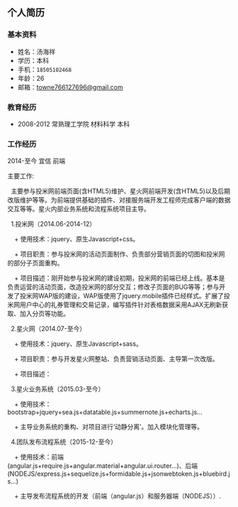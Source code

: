 ## 个人简历
### 基本资料
  + 姓名：汤海祥
  + 学历：本科
  + 手机：`18505102468`
  + 年龄：26
  + 邮箱：towne766127696@gmail.com

### 教育经历
  + 2008-2012   常熟理工学院   材料科学   本科

### 工作经历
  2014-至今 宜信 前端
  
  主要工作:
  
  &nbsp;&nbsp;主要参与投米网前端页面(含HTML5)维护、星火网前端开发(含HTML5)以及后期改版维护等等。为前端提供基础的插件、对接服务端开发工程师完成客户端的数据交互等等。星火内部业务系统和流程系统项目主导。

  &nbsp;&nbsp;1.投米网（2014.06-2014-12） 
  
  &nbsp;&nbsp;&nbsp;&nbsp;+ 使用技术：jquery、原生Javascript+css。 
      
  &nbsp;&nbsp;&nbsp;&nbsp;+ 项目职责：参与投米网的活动页面制作、负责部分营销页面的切图和投米网的部分子页面重构。 
      
  &nbsp;&nbsp;&nbsp;&nbsp;+ 项目描述：刚开始参与投米网的建设初期，投米网的前端已经上线。基本是负责运营的活动页面，改造投米网的部分交互；修改子页面的BUG等等；参与开发了投米网WAP版的建设，WAP版使用了jquery.mobile插件已经样式。扩展了投米网用户中心的礼券管理和交易记录，编写插件针对表格数据采用AJAX无刷新获取、加入分页等功能。 
      
  &nbsp;&nbsp;2.星火网（2014.07-至今） 
  
  &nbsp;&nbsp;&nbsp;&nbsp;+ 使用技术：jquery、原生Javascript+sass。 
      
  &nbsp;&nbsp;&nbsp;&nbsp;+ 项目职责：参与开发星火网整站、负责营销活动页面、主导第一次改版。 
      
  &nbsp;&nbsp;&nbsp;&nbsp;+ 项目描述： 
      
  &nbsp;&nbsp;3.星火业务系统（2015.03-至今） 
  
  &nbsp;&nbsp;&nbsp;&nbsp;+ 使用技术：bootstrap+jquery+sea.js+datatable.js+summernote.js+echarts.js... 
      
  &nbsp;&nbsp;&nbsp;&nbsp;+ 主导业务系统的重构、对项目进行‘动静分离’。加入模块化管理等。 
      
  &nbsp;&nbsp;4.团队发布流程系统（2015-12-至今） 
  
  &nbsp;&nbsp;&nbsp;&nbsp;+ 使用技术：前端(angular.js+require.js+angular.material+angular.ui.router...)、后端(NODEJS/express.js+sequelize.js+formidable.js+jsonwebtoken.js+bluebird.js...) 
      
  &nbsp;&nbsp;&nbsp;&nbsp;+ 主导发布流程系统的开发（前端（angular.js）和服务器端（NODEJS））.
      
